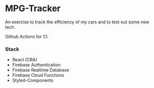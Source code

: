 # MPG-Tracker

An exercise to track the efficiency of my cars and to test out some new tech.

Github Actions for CI.

### Stack

- React (CRA)
- Firebase Authentication
- Firebase Realtime Database
- Firebase Cloud Functions
- Styled-Components
